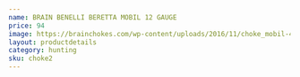 ```yaml
---
name: BRAIN BENELLI BERETTA MOBIL 12 GAUGE
price: 94
image: https://brainchokes.com/wp-content/uploads/2016/11/choke_mobil-400x300.jpg
layout: productdetails
category: hunting
sku: choke2
---
```

